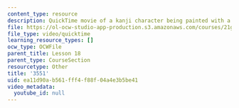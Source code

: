```yaml
---
content_type: resource
description: QuickTime movie of a kanji character being painted with a brush.
file: https://ol-ocw-studio-app-production.s3.amazonaws.com/courses/21g-504-japanese-iv-spring-2009/ea11d90ab561fff4f88f04a4e3b5be41_3551.mov
file_type: video/quicktime
learning_resource_types: []
ocw_type: OCWFile
parent_title: Lesson 18
parent_type: CourseSection
resourcetype: Other
title: '3551'
uid: ea11d90a-b561-fff4-f88f-04a4e3b5be41
video_metadata:
  youtube_id: null
---
```


